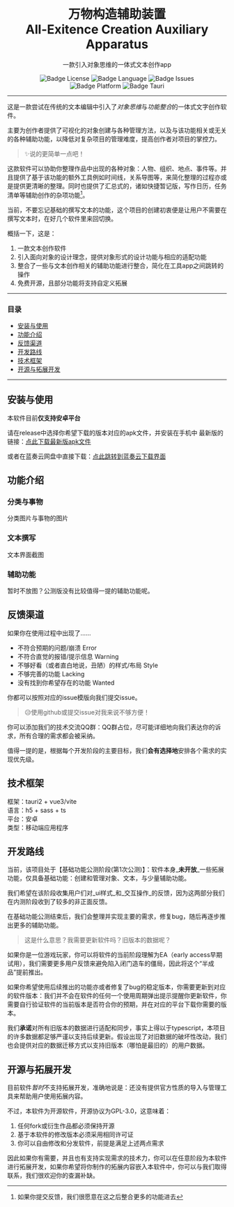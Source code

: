 
<center>

<h1>万物构造辅助装置<br>All-Exitence Creation Auxiliary Apparatus</h1>

一款引入对象思维的一体式文本创作app

![Badge License] ![Badge Language] ![Badge Issues]<br>
![Badge Platform] ![Badge Tauri]

---
</center>

这是一款尝试在传统的文本编辑中引入了*对象思维*与*功能整合*的一体式文字创作软件。

主要为创作者提供了可视化的对象创建与各种管理方法，以及与该功能相关或无关的各种辅助功能，以降低对复杂项目的管理难度，提高创作者对项目的掌控力。

> ✨️说的更简单一点吧！

这款软件可以协助你整理作品中出现的各种对象：人物、组织、地点、事件等。并且提供了基于该功能的额外工具例如时间线，关系导图等，来简化整理的过程亦或是提供更清晰的整理。同时也提供了汇总式的，诸如快捷暂记版，写作日历，任务清单等辅助创作的杂项功能[^ft1]。

当前，不要忘记基础的撰写文本的功能，这个项目的创建初衷便是让用户不需要在撰写文本时，在好几个软件里来回切换。

概括一下，这是：

1. 一款文本创作软件
2. 引入面向对象的设计理念，提供对象形式的设计功能与相应的适配功能
3.  整合了一些与文本创作相关的辅助功能进行整合，简化在工具app之间跳转的操作
4.  免费开源，且部分功能将支持自定义拓展

----------
### 目录

-   [安装与使用](#安装与使用)
-   [功能介绍](#功能介绍)
-   [反馈渠道](#反馈渠道)
-   [开发路线](#开发路线)
 -  [技术框架](#技术框架)
 -  [开源与拓展开发](#开源与拓展开发)

----------

## 安装与使用

本软件目前**仅支持安卓平台**

请在release中选择你希望下载的版本对应的apk文件，并安装在手机中
最新版的链接：[点此下载最新版apk文件]()

或者在蓝奏云网盘中直接下载：[点此跳转到蓝奏云下载界面]()

## 功能介绍

### 分类与事物

分类图片与事物的图片

### 文本撰写

文本界面截图

### 辅助功能

暂时不放图？公测版没有比较值得一提的辅助功能呢。

## 反馈渠道

如果你在使用过程中出现了……

-	不符合预期的问题/崩溃 Error
-	不符合直觉的报错/提示信息 Warning
-	不够好看（或者直白地说，丑陋）的样式/布局 Style
-	不够完善的功能 Lacking
-	没有找到你希望存在的功能 Wanted

你都可以按照对应的issue模版向我们提交issue。

> 😥使用github或提交issue对我来说不够方便！

你可以添加我们的技术交流QQ群：QQ群占位，尽可能详细地向我们表达你的诉求，所有合理的需求都会被采纳。

值得一提的是，根据每个开发阶段的主要目标，我们**会有选择地**安排各个需求的实现优先级。


## 技术框架

框架：tauri2 + vue3/vite  
语言：h5 + sass + ts   
平台：安卓   
类型：移动端应用程序

## 开发路线

当前，该项目处于【基础功能公测阶段(第1次公测)】：软件本身_**未开放**_一些拓展功能，仅具备基础功能：创建和管理对象、文本，与少量辅助功能。

我们希望在该阶段收集用户们对_ui样式_和_交互操作_的反馈，因为这两部分我们在内测阶段收到了较多的非正面反馈。

在基础功能公测结束后，我们会整理并实现主要的需求，修复bug，随后再逐步推出更多的辅助功能。

> 这是什么意思？我需要更新软件吗？旧版本的数据呢？

如果你是一位游戏玩家，你可以将软件的当前阶段理解为EA（early access早期试用），我们需要更多用户反馈来避免陷入闭门造车的僵局，因此将这个“半成品”提前推出。

如果你希望使用后续推出的功能亦或者修复了bug的稳定版本，你需要更新到对应的软件版本：我们并不会在软件的任何一个使用周期弹出提示提醒你更新软件，你需要自行验证软件的当前版本是否符合你的预期，并在对应的平台下载你需要的版本。

我们**承诺**对所有旧版本的数据进行适配和同步，事实上得以于typescript，本项目的许多数据都足够严谨以支持后续更新。假设出现了对旧数据的破坏性改动，我们也会提供对应的数据迁移方式以支持旧版本（哪怕是最旧的）的用户数据。

## 开源与拓展开发

目前软件*暂时*不支持拓展开发，准确地说是：还没有提供官方性质的导入与管理工具来帮助用户使用拓展内容。

不过，本软件为开源软件，开源协议为GPL-3.0，这意味着：

1. 任何fork或衍生作品都必须保持开源
2. 基于本软件的修改版本必须采用相同许可证
3. 你可以自由修改和分发软件，前提是满足上述两点需求

因此如果你有需要，并且也有支持实现需求的技术力，你可以在任意阶段为本软件进行拓展开发，如果你希望将你制作的拓展内容嵌入本软件中，你可以与我们取得联系，我们很欢迎你的查漏补缺。

<!---徽章--->

[Badge Issues]: https://img.shields.io/github/issues/Tian-Godgiven/All-Exitence_Creation_Auxiliary_Apparatus
[Badge Language]: https://img.shields.io/github/languages/top/Tian-Godgiven/All-Exitence_Creation_Auxiliary_Apparatus
[Badge License]: https://img.shields.io/github/license/Tian-Godgiven/All-Exitence_Creation_Auxiliary_Apparatus
[Badge Platform]: https://img.shields.io/badge/Platform-android-green?&logo=android
[Badge Tauri]: https://img.shields.io/badge/Tauri-black?logo=Tauri

<!---脚注--->

[^ft1]: 如果你提交反馈，我们很愿意在这之后整合更多的功能进去

<!---图片--->

